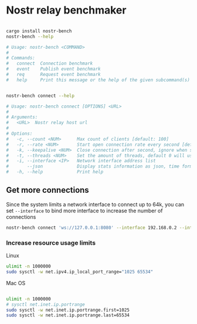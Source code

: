 Nostr relay benchmaker
======================

```sh

cargo install nostr-bench
nostr-bench --help

# Usage: nostr-bench <COMMAND>
# 
# Commands:
#   connect  Connection benchmark
#   event    Publish event benchmark
#   req      Request event benchmark
#   help     Print this message or the help of the given subcommand(s)

```

```sh

nostr-bench connect --help

# Usage: nostr-bench connect [OPTIONS] <URL>
# 
# Arguments:
#   <URL>  Nostr relay host url
# 
# Options:
#   -c, --count <NUM>      Max count of clients [default: 100]
#   -r, --rate <NUM>       Start open connection rate every second [default: 50]
#   -k, --keepalive <NUM>  Close connection after second, ignore when set to 0 [default: 0]
#   -t, --threads <NUM>    Set the amount of threads, default 0 will use all system available cores [default: 0]
#   -i, --interface <IP>   Network interface address list
#       --json             Display stats information as json, time format as milli seconds
#   -h, --help             Print help

```

Get more connections
----------------------

Since the system limits a network interface to connect up to 64k, you can set `--interface` to bind more interface to increase the number of connections

```sh
nostr-bench connect 'ws://127.0.0.1:8080' --interface 192.168.0.2 --interface 192.168.0.3
```

###  Increase resource usage limits

Linux

```sh
ulimit -n 1000000
sudo sysctl -w net.ipv4.ip_local_port_range="1025 65534"
```

Mac OS

```sh

ulimit -n 1000000
# sysctl net.inet.ip.portrange
sudo sysctl -w net.inet.ip.portrange.first=1025
sudo sysctl -w net.inet.ip.portrange.last=65534

```
